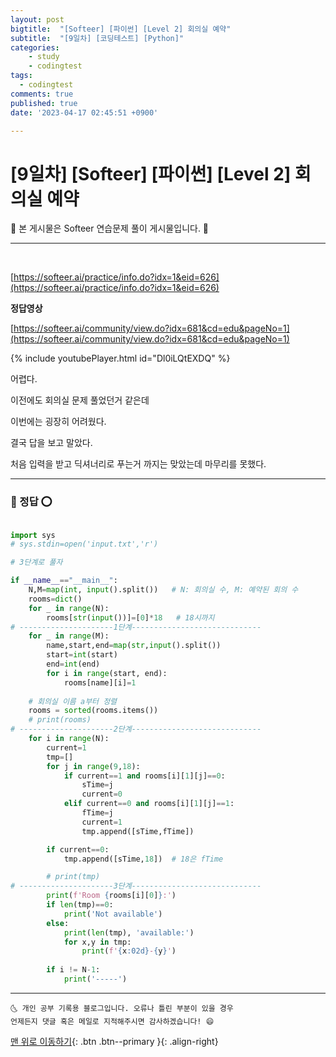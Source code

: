 ```yaml
---
layout: post
bigtitle:  "[Softeer] [파이썬] [Level 2] 회의실 예약"
subtitle:  "[9일차] [코딩테스트] [Python]"
categories:
    - study
    - codingtest
tags:
  - codingtest
comments: true
published: true
date: '2023-04-17 02:45:51 +0900'

---
```


# [9일차] [Softeer] [파이썬] [Level 2] 회의실 예약

🎀 본 게시물은 Softeer 연습문제 풀이 게시물입니다. 🎀 

---
<br>



[https://softeer.ai/practice/info.do?idx=1&eid=626](https://softeer.ai/practice/info.do?idx=1&eid=626)

__정답영상__ 

[https://softeer.ai/community/view.do?idx=681&cd=edu&pageNo=1](https://softeer.ai/community/view.do?idx=681&cd=edu&pageNo=1)


<!-- {% include youtubePlayer.html id="Dl0iLQtEXDQ" %} -->

{% include youtubePlayer.html id="Dl0iLQtEXDQ" %}

어렵다.

이전에도 회의실 문제 풀었던거 같은데 

이번에는 굉장히 어려웠다. 

결국 답을 보고 말았다. 

처음 입력을 받고 딕셔너리로 푸는거 까지는 맞았는데 마무리를 못했다.

---

### 🚀 정답 ⭕

```python

import sys 
# sys.stdin=open('input.txt','r')

# 3단계로 풀자 

if __name__=="__main__":
    N,M=map(int, input().split())   # N: 회의실 수, M: 예약된 회의 수
    rooms=dict()
    for _ in range(N):
        rooms[str(input())]=[0]*18   # 18시까지
# ---------------------1단계-----------------------------
    for _ in range(M):
        name,start,end=map(str,input().split())
        start=int(start)
        end=int(end)
        for i in range(start, end):
            rooms[name][i]=1
    
    # 회의실 이름 a부터 정렬
    rooms = sorted(rooms.items())
    # print(rooms)    
# ---------------------2단계-----------------------------
    for i in range(N):
        current=1
        tmp=[]
        for j in range(9,18):
            if current==1 and rooms[i][1][j]==0:
                sTime=j
                current=0
            elif current==0 and rooms[i][1][j]==1:
                fTime=j
                current=1
                tmp.append([sTime,fTime])

        if current==0:
            tmp.append([sTime,18])  # 18은 fTime

        # print(tmp)
# ---------------------3단계-----------------------------
        print(f'Room {rooms[i][0]}:')
        if len(tmp)==0:
            print('Not available')
        else:
            print(len(tmp), 'available:')
            for x,y in tmp:
                print(f'{x:02d}-{y}')
        
        if i != N-1:
            print('-----')
```



***
    🌜 개인 공부 기록용 블로그입니다. 오류나 틀린 부분이 있을 경우 
    언제든지 댓글 혹은 메일로 지적해주시면 감사하겠습니다! 😄

[맨 위로 이동하기](#){: .btn .btn--primary }{: .align-right}